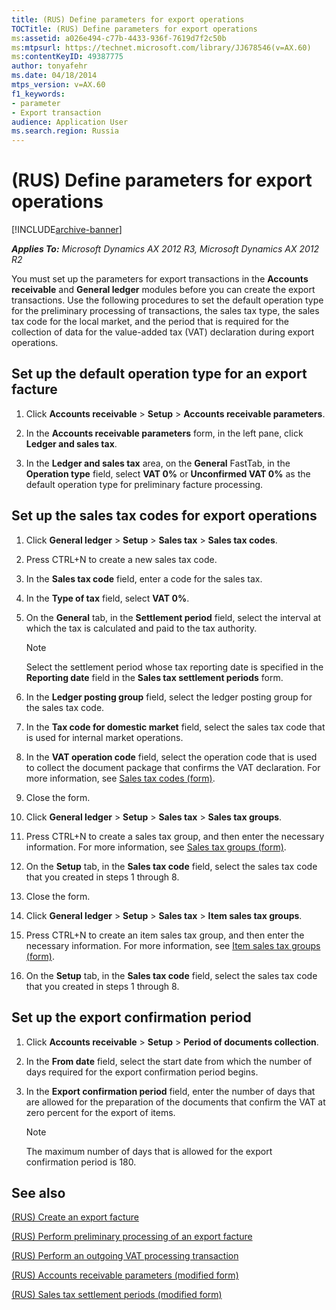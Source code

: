 ```yaml
---
title: (RUS) Define parameters for export operations
TOCTitle: (RUS) Define parameters for export operations
ms:assetid: a026e494-c77b-4433-936f-7619d7f2c50b
ms:mtpsurl: https://technet.microsoft.com/library/JJ678546(v=AX.60)
ms:contentKeyID: 49387775
author: tonyafehr
ms.date: 04/18/2014
mtps_version: v=AX.60
f1_keywords:
- parameter
- Export transaction
audience: Application User
ms.search.region: Russia
---
```


# (RUS) Define parameters for export operations 


[!INCLUDE[archive-banner](includes/archive-banner.md)]


_**Applies To:** Microsoft Dynamics AX 2012 R3, Microsoft Dynamics AX 2012 R2_

You must set up the parameters for export transactions in the **Accounts receivable** and **General ledger** modules before you can create the export transactions. Use the following procedures to set the default operation type for the preliminary processing of transactions, the sales tax type, the sales tax code for the local market, and the period that is required for the collection of data for the value-added tax (VAT) declaration during export operations.

## Set up the default operation type for an export facture

1.  Click **Accounts receivable** \> **Setup** \> **Accounts receivable parameters**.

2.  In the **Accounts receivable parameters** form, in the left pane, click **Ledger and sales tax**.

3.  In the **Ledger and sales tax** area, on the **General** FastTab, in the **Operation type** field, select **VAT 0%** or **Unconfirmed VAT 0%** as the default operation type for preliminary facture processing.

## Set up the sales tax codes for export operations

1.  Click **General ledger** \> **Setup** \> **Sales tax** \> **Sales tax codes**.

2.  Press CTRL+N to create a new sales tax code.

3.  In the **Sales tax code** field, enter a code for the sales tax.

4.  In the **Type of tax** field, select **VAT 0%**.

5.  On the **General** tab, in the **Settlement period** field, select the interval at which the tax is calculated and paid to the tax authority.
    

    > [!NOTE]
    > <P>Select the settlement period whose tax reporting date is specified in the <STRONG>Reporting date</STRONG> field in the <STRONG>Sales tax settlement periods</STRONG> form.</P>



6.  In the **Ledger posting group** field, select the ledger posting group for the sales tax code.

7.  In the **Tax code for domestic market** field, select the sales tax code that is used for internal market operations.

8.  In the **VAT operation code** field, select the operation code that is used to collect the document package that confirms the VAT declaration. For more information, see [Sales tax codes (form)](https://technet.microsoft.com/library/aa553257\(v=ax.60\)).

9.  Close the form.

10. Click **General ledger** \> **Setup** \> **Sales tax** \> **Sales tax groups**.

11. Press CTRL+N to create a sales tax group, and then enter the necessary information. For more information, see [Sales tax groups (form)](https://technet.microsoft.com/library/aa498345\(v=ax.60\)).

12. On the **Setup** tab, in the **Sales tax code** field, select the sales tax code that you created in steps 1 through 8.

13. Close the form.

14. Click **General ledger** \> **Setup** \> **Sales tax** \> **Item sales tax groups**.

15. Press CTRL+N to create an item sales tax group, and then enter the necessary information. For more information, see [Item sales tax groups (form)](https://technet.microsoft.com/library/aa615960\(v=ax.60\)).

16. On the **Setup** tab, in the **Sales tax code** field, select the sales tax code that you created in steps 1 through 8.

## Set up the export confirmation period

1.  Click **Accounts receivable** \> **Setup** \> **Period of documents collection**.

2.  In the **From date** field, select the start date from which the number of days required for the export confirmation period begins.

3.  In the **Export confirmation period** field, enter the number of days that are allowed for the preparation of the documents that confirm the VAT at zero percent for the export of items.
    

    > [!NOTE]
    > <P>The maximum number of days that is allowed for the export confirmation period is 180.</P>



## See also

[(RUS) Create an export facture](rus-create-an-export-facture.md)

[(RUS) Perform preliminary processing of an export facture](rus-perform-preliminary-processing-of-an-export-facture.md)

[(RUS) Perform an outgoing VAT processing transaction](rus-perform-an-outgoing-vat-processing-transaction.md)

[(RUS) Accounts receivable parameters (modified form)](https://technet.microsoft.com/library/jj733289\(v=ax.60\))

[(RUS) Sales tax settlement periods (modified form)](https://technet.microsoft.com/library/jj711340\(v=ax.60\))

  


